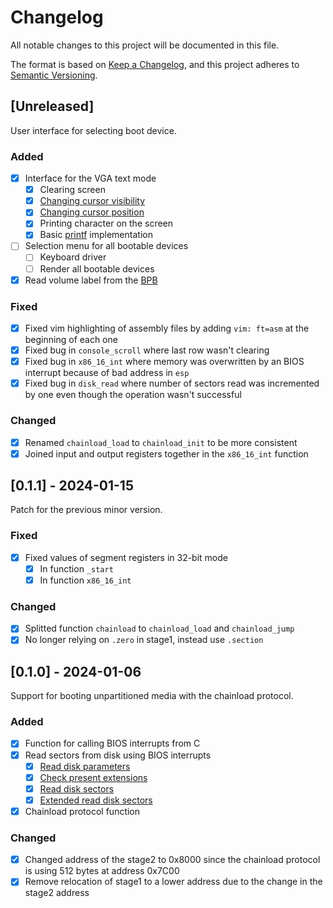 # Changelog
All notable changes to this project will be documented in this file.

The format is based on [Keep a Changelog](https://keepachangelog.com/en/1.0.0/), and this project adheres to [Semantic Versioning](https://semver.org/spec/v2.0.0.html).

## [Unreleased]
User interface for selecting boot device.

### Added
- [X] Interface for the VGA text mode
    - [X] Clearing screen
    - [X] [Changing cursor visibility](https://wiki.osdev.org/Text_Mode_Cursor#Enabling_the_Cursor_2)
    - [X] [Changing cursor position](https://wiki.osdev.org/Text_Mode_Cursor#Moving_the_Cursor_2)
    - [X] Printing character on the screen
    - [X] Basic [printf](https://cplusplus.com/reference/cstdio/printf/) implementation
- [ ] Selection menu for all bootable devices
    - [ ] Keyboard driver
    - [ ] Render all bootable devices
- [X] Read volume label from the [BPB](https://en.wikipedia.org/wiki/BIOS_parameter_block#DOS_4.0_EBPB)

### Fixed
- [X] Fixed vim highlighting of assembly files by adding `vim: ft=asm` at the beginning of each one
- [X] Fixed bug in `console_scroll` where last row wasn't clearing
- [X] Fixed bug in `x86_16_int` where memory was overwritten by an BIOS interrupt because of bad address in `esp`
- [X] Fixed bug in `disk_read` where number of sectors read was incremented by one even though the operation wasn't successful

### Changed
- [X] Renamed `chainload_load` to `chainload_init` to be more consistent
- [X] Joined input and output registers together in the `x86_16_int` function

## [0.1.1] - 2024-01-15
Patch for the previous minor version.

### Fixed
- [X] Fixed values of segment registers in 32-bit mode
    - [X] In function `_start`
    - [X] In function `x86_16_int`

### Changed
- [X] Splitted function `chainload` to `chainload_load` and `chainload_jump`
- [X] No longer relying on `.zero` in stage1, instead use `.section`

## [0.1.0] - 2024-01-06
Support for booting unpartitioned media with the chainload protocol.

### Added
- [X] Function for calling BIOS interrupts from C
- [X] Read sectors from disk using BIOS interrupts
    - [X] [Read disk parameters](https://stanislavs.org/helppc/int_13-8.html)
    - [X] [Check present extensions](https://en.wikipedia.org/wiki/INT_13H#INT_13h_AH=41h:_Check_Extensions_Present)
    - [X] [Read disk sectors](https://stanislavs.org/helppc/int_13-2.html)
    - [X] [Extended read disk sectors](https://en.wikipedia.org/wiki/INT_13H#INT_13h_AH=42h:_Extended_Read_Sectors_From_Drive)
- [X] Chainload protocol function

### Changed
- [X] Changed address of the stage2 to 0x8000 since the chainload protocol is using 512 bytes at address 0x7C00
- [X] Remove relocation of stage1 to a lower address due to the change in the stage2 address

